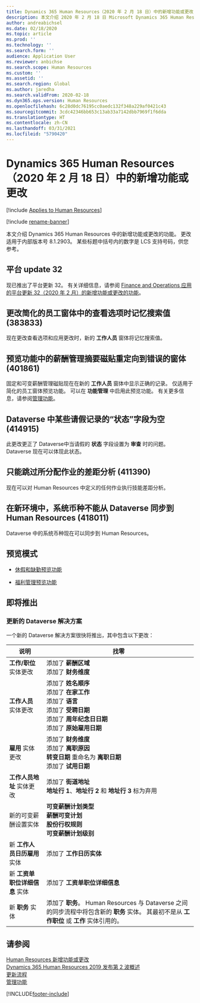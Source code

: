 ```yaml
---
title: Dynamics 365 Human Resources（2020 年 2 月 18 日）中的新增功能或更改
description: 本文介绍 2020 年 2 月 18 日 Microsoft Dynamics 365 Human Resources 中的新增功能或更改的功能。
author: andreabichsel
ms.date: 02/18/2020
ms.topic: article
ms.prod: ''
ms.technology: ''
ms.search.form: ''
audience: Application User
ms.reviewer: anbichse
ms.search.scope: Human Resources
ms.custom: ''
ms.assetid: ''
ms.search.region: Global
ms.author: jaredha
ms.search.validFrom: 2020-02-18
ms.dyn365.ops.version: Human Resources
ms.openlocfilehash: 6c28d0dc76195cc0aedc132f348a229af0421c43
ms.sourcegitcommit: 3cdc42346bb653c13ab33a7142dbb7969f1f6dda
ms.translationtype: HT
ms.contentlocale: zh-CN
ms.lasthandoff: 03/31/2021
ms.locfileid: "5790420"
---
```

# <a name="whats-new-or-changed-in-dynamics-365-human-resources-february-18-2020"></a>Dynamics 365 Human Resources（2020 年 2 月 18 日）中的新增功能或更改

[!include [Applies to Human Resources](../includes/applies-to-hr.md)]

[!include [rename-banner](~/includes/cc-data-platform-banner.md)]

本文介绍 Dynamics 365 Human Resources 中的新增功能或更改的功能。 更改适用于内部版本号 8.1.2903。 某些标题中括号内的数字是 LCS 支持号码，供您参考。

## <a name="platform-update-32"></a>平台 update 32 

现已推出了平台更新 32。 有关详细信息，请参阅 [Finance and Operations 应用的平台更新 32（2020 年 2 月）的新增功能或更改的功能](https://docs.microsoft.com/dynamics365/fin-ops-core/dev-itpro/get-started/whats-new-platform-update-32)。

## <a name="search-values-are-remembered-when-changing-view-options-in-streamlined-employee-form-383833"></a>更改简化的员工窗体中的查看选项时记忆搜索值 (383833)

现在更改查看选项和应用更改时，新的 **工作人员** 窗体将记忆搜索值。

## <a name="compensation-management-summary-tiles-in-preview-feature-redirect-to-wrong-form-401861"></a>预览功能中的薪酬管理摘要磁贴重定向到错误的窗体 (401861)

固定和可变薪酬管理磁贴现在在新的 **工作人员** 窗体中显示正确的记录。 仅适用于简化的员工窗体预览功能。 可以在 **功能管理** 中启用此预览功能。 有关更多信息，请参阅[管理功能](hr-admin-manage-features.md)。

## <a name="empty-status-field-for-some-leave-request-records-in-dataverse-414915"></a>Dataverse 中某些请假记录的“状态”字段为空 (414915)

此更改更正了 Dataverse中当请假的 **状态** 字段设置为 **审查** 时的问题。 Dataverse 现在可以体现此状态。

## <a name="skill-gap-analysis-only-possible-for-assigned-job-411390"></a>只能跳过所分配作业的差距分析 (411390)

现在可以对 Human Resources 中定义的任何作业执行技能差距分析。

## <a name="system-currency-doesnt-sync-from-dataverse-to-human-resources-in-new-environments-418011"></a>在新环境中，系统币种不能从 Dataverse 同步到 Human Resources (418011)

Dataverse 中的系统币种现在可以同步到 Human Resources。

## <a name="in-preview"></a>预览模式

- [休假和缺勤预览功能](hr-leave-and-absence-overview.md?leave-and-absence-preview-features)

- [福利管理预览功能](hr-benefits-management-overview.md)

## <a name="coming-soon"></a>即将推出

### <a name="updated-dataverse-solution"></a>更新的 Dataverse 解决方案

一个新的 Dataverse 解决方案很快将推出，其中包含以下更改：

| 说明 | 找零 |
| ----------------------------------------- | --- |
| **工作/职位** 实体更改 | 添加了 **薪酬区域**</br>添加了 **财务维度** |
| **工作人员** 实体更改 | 添加了 **姓名顺序**</br>添加了 **在家工作**</br>添加了 **语言**</br>添加了 **受聘日期**</br>添加了 **周年纪念日日期**</br>添加了 **原始雇用日期** |
| **雇用** 实体更改 | 添加了 **财务维度**</br>添加了 **离职原因**</br>**转变日期** 重命名为 **离职日期**</br>添加了 **试用日期** |
| **工作人员地址** 实体更改 | 添加了 **街道地址**</br>**地址行 1**、**地址行 2** 和 **地址行 3** 标为弃用 |
| 新的可变薪酬设置实体 | **可变薪酬计划类型**</br>**薪酬可变计划**</br>**股份行权规则**</br>**可变薪酬计划级别** |
| 新 **工作人员日历雇用** 实体 | 添加了 **工作日历实体** |
| 新 **工资单职位详细信息** 实体 | 添加了 **工资单职位详细信息** |
| 新 **职务** 实体 | 添加了 **职务**。 Human Resources 与 Dataverse 之间的同步流程中将包含新的 **职务** 实体。 其最初不是从 **工作职位** 或 **工作** 实体引用的。 |

## <a name="see-also"></a>请参阅

[Human Resources 新增功能或更改](hr-admin-whats-new.md)</br>
[Dynamics 365 Human Resources 2019 发布第 2 波概述](https://docs.microsoft.com/dynamics365-release-plan/2019wave2/dynamics365-human-resources/)</br>
[更新流程](hr-admin-setup-update-process.md)</br>
[管理功能](hr-admin-manage-features.md)

[!INCLUDE[footer-include](../includes/footer-banner.md)]